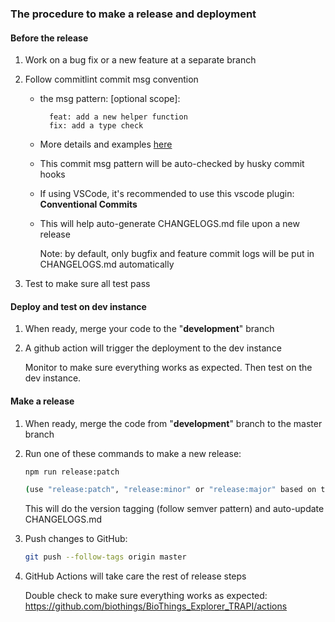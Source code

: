 ### The procedure to make a release and deployment

#### Before the release

1. Work on a bug fix or a new feature at a separate branch

2. Follow commitlint commit msg convention

   * the msg pattern: <type>[optional scope]: <description>
     ```
       feat: add a new helper function
       fix: add a type check
     ```
   * More details and examples [here](https://www.conventionalcommits.org/en/v1.0.0/#summary)
   * This commit msg pattern will be auto-checked by husky commit hooks
   * If using VSCode, it's recommended to use this vscode plugin: **Conventional Commits**
   * This will help auto-generate CHANGELOGS.md file upon a new release

     Note: by default, only bugfix and feature commit logs will be put in CHANGELOGS.md automatically

2. Test to make sure all test pass

#### Deploy and test on dev instance

1. When ready, merge your code to the "**development**" branch

2. A github action will trigger the deployment to the dev instance

   Monitor to make sure everything works as expected. Then test on the dev instance.

#### Make a release

1. When ready, merge the code from "**development**" branch to the master branch

2. Run one of these commands to make a new release:

   ```bash
   npm run release:patch

   (use "release:patch", "release:minor" or "release:major" based on the release types)
   ```

   This will do the version tagging (follow semver pattern) and auto-update CHANGELOGS.md

2. Push changes to GitHub:

   ```bash
   git push --follow-tags origin master
   ```

3. GitHub Actions will take care the rest of release steps

   Double check to make sure everything works as expected:
   https://github.com/biothings/BioThings_Explorer_TRAPI/actions
